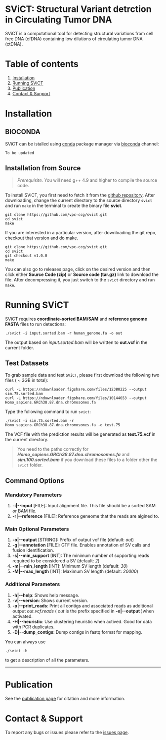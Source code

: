 **SViCT**: Structural Variant detrction in Circulating Tumor DNA
===================
SViCT is a computational tool for detecting structural variations from cell free DNA (cfDNA) containing low dilutions of circulating tumor DNA (ctDNA).

# Table of contents
1. [Installation](#installation)
2. [Running SViCT](#Running-SViCT)
3. [Publication](#publication)
4. [Contact & Support](#contact-support)

# Installation 

## BIOCONDA

SViCT can be istalled using [conda](https://conda.io/) package manager via [bioconda](https://bioconda.github.io/) channel:
```
To be updated
```
## Installation from Source
> *Prerequisite.* You will need g++ 4.9 and higher to compile the source code.

To install SViCT, you first need to fetch it from the [github repository](https://github.com/vpc-ccg/svict). After downloading, change the current directory to the source directory ```svict``` and run ```make``` in the terminal to create the binary file **svict**.
```
git clone https://github.com/vpc-ccg/svict.git
cd svict
make
```

If you are interested in a particular version, after downloading the git repo, checkout that version and do make.

```
git clone https://github.com/vpc-ccg/svict.git
cd svict
git checkout v1.0.0
make
```

You can also go to releases page, click on the desired version and then click either **Source Code (zip)** or **Source code (tar.gz)** link to download the file. After decompressing it, you just switch to the ```svict``` directory and run ```make```.




# Running SViCT
SViCT requires **coordinate-sorted BAM/SAM** and **reference genome FASTA** files to run detections:

```
./svict -i input.sorted.bam -r human_genome.fa -o out
```
The output based on *input.sorted.bam* will be written to **out.vcf** in the current folder.

## Test Datasets
To grab sample data and test ```SViCT```, please first download the following two files ( ~ 3GB in total):
```
curl -L https://ndownloader.figshare.com/files/12380225 --output sim.75.sorted.bam
curl -L https://ndownloader.figshare.com/files/10144653 --output Homo_sapiens.GRCh38.87.dna.chromosomes.fa
```

Type the following command to run ```svict```:
```
./svict -i sim.75.sorted.bam -r Homo_sapiens.GRCh38.87.dna.chromosomes.fa -o test.75
```
The VCF file with the prediction results will be generated as **test.75.vcf** in the current directory.

> You need to the paths correctly for ***Homo_sapiens.GRCh38.87.dna.chromosomes.fa*** and ***sim.100.sorted.bam*** if you download these files to a folder other the ```svict``` folder. 


## Command Options ## 
### Mandatory Parameters ###
1. **-i|--input** [FILE]: Input alignment file. This file should be a sorted SAM or BAM file.
1. **-r|--reference** [FILE]: Reference geneome that the reads are algined to.

### Main Optional Parameters ###
1. **-o|--output** [STRING]: Prefix of output vcf file (default: *out*)
1. **-g|--annotation**  [FILE]: GTF file. Enables annotation of SV calls and fusion identification.
1. **-s|--min_support** [INT]: The minimum number of supporting reads required to be considered a SV (default: *2*)
1. **-m|--min_length** [INT]: Minimum SV length (default: *30*)
1. **-M|--max_length** [INT]: Maximum SV length (default: *20000*)

### Additional Parameters ###
1. **-h|--help**: Shows help message.
1. **-v|--version**: Shows current version.
1. **-p|--print_reads**: Print all contigs and associated reads as additional output *out.vcf.reads* ( *out* is the prefix specified in **-o|--output** )when activated.
1. **-H|--heuristic**: Use clustering heuristic when actived. Good for data with PCR duplicates.
1. **-D|--dump_contigs**: Dump contigs in fastq format for mapping.


You can always use 
```
./svict -h
```
to get a description of all the parameters. 

---

# Publication
See the [publication page](https://github.com/vpc-ccg/svict/blob/master/PUBLICATION.md) for citation and more information.


# Contact & Support
To report any bugs or issues please refer to the [issues page](https://github.com/vpc-ccg/svict/issues).

